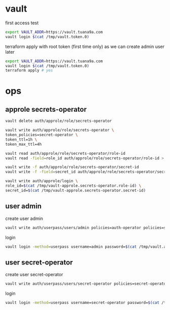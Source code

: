 # vault

first access test

```bash
export VAULT_ADDR=https://vault.tuana9a.com
vault login $(cat /tmp/vault.token.0)
```

terraform apply with root token (first time only) as we can create admin user later

```bash
export VAULT_ADDR=https://vault.tuana9a.com
vault login $(cat /tmp/vault.token.0)
terraform apply # yes
```

# ops

## approle secrets-operator

```bash
vault delete auth/approle/role/secrets-operator
```

```bash
vault write auth/approle/role/secrets-operator \
token_policies=secret-operator \
token_ttl=1h \
token_max_ttl=4h
```

```bash
vault read auth/approle/role/secrets-operator/role-id
vault read -field=role_id auth/approle/role/secrets-operator/role-id > /tmp/vault-approle.secrets-operator.role-id
```

```bash
vault write -f auth/approle/role/secrets-operator/secret-id
vault write -f -field=secret_id auth/approle/role/secrets-operator/secret-id > /tmp/vault-approle.secrets-operator.secret-id
```

```bash
vault write auth/approle/login \
role_id=$(cat /tmp/vault-approle.secrets-operator.role-id) \
secret_id=$(cat /tmp/vault-approle.secrets-operator.secret-id)
```

## user admin

create user admin

```bash
vault write auth/userpass/users/admin policies=auth-operator policies=sys-operator policies=secret-operator password=$(cat /tmp/vault.admin.pass)
```

login

```bash
vault login -method=userpass username=admin password=$(cat /tmp/vault.admin.pass)
```

## user secret-operator

create user secret-operator

```bash
vault write auth/userpass/users/secret-operator policies=secret-operator password=$(cat /tmp/vault.secret-operator.pass)
```

login

```bash
vault login -method=userpass username=secret-operator password=$(cat /tmp/vault.secret-operator.pass)
```
